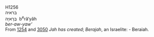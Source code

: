 H1256  
בּראיה  
בְּרָאיָה ‎ b<sup>e</sup>râ‘yâh  
*ber-aw-yaw‘*  
From [1254](h1254) and [3050](h3050) *Jah* *has* *created*; *Berajah*,
an Israelite: - Beraiah.  
